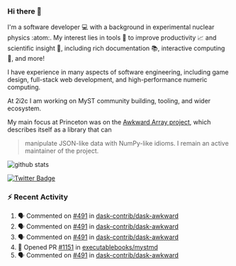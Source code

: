 ### Hi there 👋 

I'm a software developer 💻 with a background in experimental nuclear physics :atom:. My interest lies in tools :wrench: to improve productivity :chart_with_upwards_trend: and scientific insight :telescope:, including rich documentation 📚, interactive computing 🧮, and more! 

I have experience in many aspects of software engineering, including game design, full-stack web development, and high-performance numeric computing. 

At 2i2c I am working on MyST community building, tooling, and wider ecosystem. 

My main focus at Princeton was on the [Awkward Array project](awkward-array.org/), which describes itself as a library that can 
> manipulate JSON-like data with NumPy-like idioms. I remain an active maintainer of the project. 

![github stats](https://github-readme-stats.vercel.app/api?username=agoose77&show_icons=true&hide_rank=true&hide_title=true&bg_color=30,e76445,904e95&text_color=efe3ec&icon_color=efe3ec)
<!--
**agoose77/agoose77** is a ✨ _special_ ✨ repository because its `README.md` (this file) appears on your GitHub profile.

Here are some ideas to get you started:

- 🔭 I’m currently working on ...
- 🌱 I’m currently learning ...
- 👯 I’m looking to collaborate on ...
- 🤔 I’m looking for help with ...
- 💬 Ask me about ...
- 📫 How to reach me: ...
- 😄 Pronouns: ...
- ⚡ Fun fact: ...
-->

[![Twitter Badge](https://img.shields.io/twitter/follow/agoose77?style=flat-square&logo=Twitter&logoColor=white&color=cornflowerblue)](https://twitter.com/agoose77)

### :zap: Recent Activity

<!--START_SECTION:activity-->
1. 🗣 Commented on [#491](https://github.com/dask-contrib/dask-awkward/pull/491#issuecomment-2072412656) in [dask-contrib/dask-awkward](https://github.com/dask-contrib/dask-awkward)
2. 🗣 Commented on [#491](https://github.com/dask-contrib/dask-awkward/pull/491#issuecomment-2072410541) in [dask-contrib/dask-awkward](https://github.com/dask-contrib/dask-awkward)
3. 🗣 Commented on [#491](https://github.com/dask-contrib/dask-awkward/pull/491#issuecomment-2072407465) in [dask-contrib/dask-awkward](https://github.com/dask-contrib/dask-awkward)
4. 💪 Opened PR [#1151](https://github.com/executablebooks/mystmd/pull/1151) in [executablebooks/mystmd](https://github.com/executablebooks/mystmd)
5. 🗣 Commented on [#491](https://github.com/dask-contrib/dask-awkward/pull/491#issuecomment-2072187425) in [dask-contrib/dask-awkward](https://github.com/dask-contrib/dask-awkward)
<!--END_SECTION:activity-->
